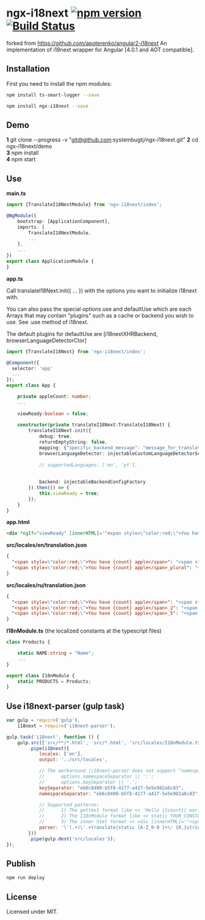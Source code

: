# ngx-i18next [![npm version](https://badge.fury.io/js/ngx-i18next.svg)](https://badge.fury.io/js/ngx-i18next) [![Build Status](https://travis-ci.org/systembugtj/ngx-i18next.svg?branch=master)](https://travis-ci.org/systembugtj/ngx-i18next)

forked from https://github.com/apoterenko/angular2-i18next
An implementation of i18next wrapper for Angular [4.0.1 and AOT compatible].

## Installation

First you need to install the npm modules:
```sh
npm install ts-smart-logger --save

npm install ngx-i18next --save
```

## Demo

**1** git clone --progress -v "git@github.com:systembugtj/ngx-i18next.git"
**2** cd ngx-i18next/demo  
**3** npm install  
**4** npm start 

## Use

**main.ts**
```typescript
import {TranslateI18NextModule} from 'ngx-i18next/index';

@NgModule({
    bootstrap: [ApplicationComponent],
    imports: [
        TranslateI18NextModule,
        ...
    ],
    ...
})
export class ApplicationModule {
}
```

**app.ts**

Call translateI18Next.init({ ... }) with the options you want to initialize i18next with.

You can also pass the special options use and defaultUse which are each Arrays that may contain "plugins" such as a cache or backend you wish to use. See .use method of i18next.

The default plugins for defaultUse are [i18nextXHRBackend, browserLanguageDetectorCtor]

```typescript
import {TranslateI18Next} from 'ngx-i18next/index';

@Component({
  selector: 'app'
  ...
});
export class App {

    private appleCount: number;
    ...
    
    viewReady:boolean = false;
    
    constructor(private translateI18Next:TranslateI18Next) {
        translateI18Next.init({
            debug: true,                                                        // optional
            returnEmptyString: false,                                           // optional	- but.. it's important, please see http://i18next.com/docs/options/!
            mapping: {"specific_backend_message": "message_for_translate"},     // optional
            browserLanguageDetector: injectableCustomLanguageDetectorService,   // optional - the specific application language detector (allows you to return the language of the user.
                                                                                //            If it is absent, the service uses default "angular2 locale detector" behaviour using LOCALE_ID.  
            // supportedLanguages: ['en', 'pt'],                                //            Therefore you can pass the optional supportedLanguages parameter which indicates your supported languages.    
                                                                                //            For example, LOCALE_ID = 'en-AU' or 'en-US' or 'en', you can pass only ['en'] -> locales/en/translation.json
                                                                                //                         LOCALE_ID = 'pt-BR' or 'pt', you can pass only ['pt'] -> locales/pt/translation.json
            backend: injectableBackendConfigFactory                             // optional - allows to change "loadPath" i18next parameter
        }).then(() => {
            this.viewReady = true;
        });
    }
}
```

**app.html**
```html
<div *ngIf="viewReady" [innerHTML]='"<span style=\"color:red;\">You have {count} apple</span>" | translate:{count: appleCount}'></div>
```

**src/locales/en/translation.json**
```json
{
  "<span style=\"color:red;\">You have {count} apple</span>": "<span style=\"color:red;\">You have {count} apple</span>",
  "<span style=\"color:red;\">You have {count} apple</span>_plural": "<span style=\"color:red;\">You have {count} apples</span>"
}
```

**src/locales/ru/translation.json**
```json
{
  "<span style=\"color:red;\">You have {count} apple</span>": "<span style=\"color:green;\">У вас есть одно яблоко</span>",
  "<span style=\"color:red;\">You have {count} apple</span>_2": "<span style=\"color:blue;\">У вас есть {count} яблока</span>",
  "<span style=\"color:red;\">You have {count} apple</span>_5": "<span style=\"color:yellow;\">У вас есть {count} яблок</span>"
}
```

**I18nModule.ts** (the localized constants at the typescript files)
```typescript
class Products {

    static NAME:string = "Name";
    ...
}

export class I18nModule {
    static PRODUCTS = Products;
}
```

## Use i18next-parser (gulp task)

```javascript
var gulp = require('gulp'),
	i18next = require('i18next-parser');

gulp.task('i18next', function () {
	gulp.src(['src/**/*.html', 'src/*.html', 'src/locales/I18nModule.ts'])
		.pipe(i18next({
			locales: ['en'],
			output: '../src/locales',

			// The workaround (i18next-parser does not support "namespaceSeparator === false" flag):
			//      options.namespaceSeparator || ':';
			//      options.keySeparator || '.';
			keySeparator: "eb6c8400-b5f8-4177-a417-5e5e902a6c83",
			namespaceSeparator: "eb6c8400-b5f8-4177-a417-5e5e902a6c83",

			// Supported patterns:
			//      1) The gettext format like << 'Hello {{count}} world!' | translate:{count: 100} >>
			//      2) The I18nModule format like << static YOUR_CONSTANT:string = "Your value..."; >>
			//      3) The inner html format << <div [innerHTML]='"<span style=\"color:red;\">You have {count} apple</span>" | translate:{count: appleCount}'></div> >>
			parser: '\'(.+)\'.+translate|static [A-Z_0-9 ]+\: {0,}string \= ["|\'](.+)["|\']|\\[innerHTML\\]\=\'\"(.+)\" +\\|'
		}))
		.pipe(gulp.dest('src/locales'));
});
```

## Publish

```sh
npm run deploy
```

## License

Licensed under MIT.